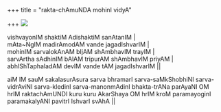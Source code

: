 +++
title = "rakta-chAmuNDA mohinI vidyA"

+++
[![](https://i0.wp.com/bp3.blogger.com/_ZhvcTTaaD_4/RwxpcsEvi6I/AAAAAAAAAPc/IA3reLQ0UX0/s320/devI.jpg)](http://bp3.blogger.com/_ZhvcTTaaD_4/RwxpcsEvi6I/AAAAAAAAAPc/IA3reLQ0UX0/s1600-h/devI.jpg)

vishvayonIM shaktiM AdishaktiM sanAtanIM |  
mAta\~NgIM madirAmodAM vande jagadIshvarIM |  
mohinIM sarvalokAnAM bIjAM shAmbhavIM trayIM |  
sarvArtha sAdhinIM bAlAM tripurAM shAmbhavIM priyAM |  
abhIShTaphaladAM devIM vande tAM jagadIshvarIM ||

aiM IM sauM sakalasurAsura sarva bhramarI sarva-saMkShobhiNI
sarva-vidrAviNI sarva-kledinI sarva-manonmAdinI bhakta-trANa parAyaNI OM
hrIM raktachAmUNDI kuru kuru AkarShaya OM hrIM kroM paramayoginI
paramakalyANI pavitrI IshvarI svAhA ||
